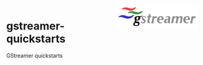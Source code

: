<img src="assets/Gstreamer-logo.svg" alt="GStreamer logo" style="width: 215px;" align="right">

# gstreamer-quickstarts
GStreamer quickstarts
